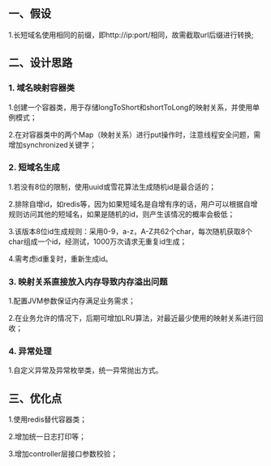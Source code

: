 ## 一、假设
1.长短域名使用相同的前缀，即http://ip:port/相同，故需截取url后缀进行转换;

## 二、设计思路
### 1. 域名映射容器类
1.创建一个容器类，用于存储longToShort和shortToLong的映射关系，并使用单例模式；

2.在对容器类中的两个Map（映射关系）进行put操作时，注意线程安全问题，需增加synchronized关键字；

### 2. 短域名生成
1.若没有8位的限制，使用uuid或雪花算法生成随机id是最合适的；

2.排除自增id，如redis等，因为如果短域名是自增有序的话，用户可以根据自增规则访问其他的短域名，如果是随机的id，则产生该情况的概率会极低；

3.该版本8位id生成规则：采用0-9，a-z，A-Z共62个char，每次随机获取8个char组成一个id，经测试，1000万次请求无重复id生成；

4.需考虑id重复时，重新生成id。

### 3. 映射关系直接放入内存导致内存溢出问题
1.配置JVM参数保证内存满足业务需求；

2.在业务允许的情况下，后期可增加LRU算法，对最近最少使用的映射关系进行回收；

### 4. 异常处理
1.自定义异常及异常枚举类，统一异常抛出方式。

## 三、优化点
1.使用redis替代容器类；

2.增加统一日志打印等；

3.增加controller层接口参数校验；
